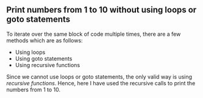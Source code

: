 ## Print numbers from 1 to 10 without using loops or goto statements

To iterate over the same block of code multiple times, there are a few methods which are as follows:
- Using loops
- Using goto statements
- Using recursive functions

Since we cannot use loops or goto statements, the only valid way is using *recursive functions*. Hence, here I have used the recursive calls to print the numbers from 1 to 10.